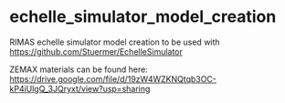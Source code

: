 # echelle_simulator_model_creation
RIMAS echelle simulator model creation to be used with https://github.com/Stuermer/EchelleSimulator

ZEMAX materials can be found here: https://drive.google.com/file/d/19zW4WZKNQtqb3OC-kP4iUlgQ_3JQryxt/view?usp=sharing
